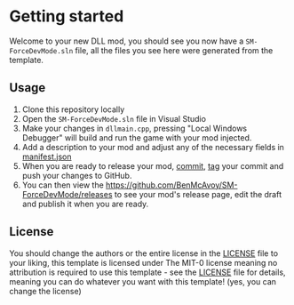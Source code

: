 # Getting started

Welcome to your new DLL mod, you should see you now have a `SM-ForceDevMode.sln` file, all the files you see here were generated from the template.

## Usage

1. Clone this repository locally
2. Open the `SM-ForceDevMode.sln` file in Visual Studio
3. Make your changes in `dllmain.cpp`, pressing "Local Windows Debugger" will build and run the game with your mod injected.
4. Add a description to your mod and adjust any of the necessary fields in [manifest.json](manifest.json)
5. When you are ready to release your mod, [commit](https://github.com/git-guides/git-commit), [tag](https://www.slingacademy.com/article/working-with-git-tags-a-complete-guide-with-examples/) your commit and push your changes to GitHub.
6. You can then view the https://github.com/BenMcAvoy/SM-ForceDevMode/releases to see your mod's release page, edit the draft and publish it when you are ready.

## License

You should change the authors or the entire license in the [LICENSE](LICENSE) file to your liking, this template is licensed under The MIT-0 license meaning no attribution is required to use this template - see the [LICENSE](LICENSE) file for details, meaning you can do whatever you want with this template! (yes, you can change the license)
